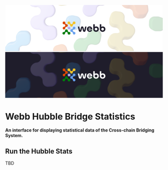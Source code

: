 <div align="center">
<a href="https://www.webb.tools/">

![Webb Logo](../../.github/assets/webb_banner_light.png#gh-light-mode-only)
![Webb Logo](../../.github/assets/webb_banner_dark.png#gh-dark-mode-only)
</a>

  </div>

# Webb Hubble Bridge Statistics

<p align="left">
    <strong>An interface for displaying statistical data of the Cross-chain Bridging System. </strong>
    <br />
</p>

## Run the Hubble Stats

TBD
